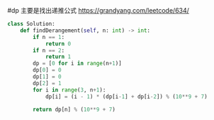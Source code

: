 #dp 
主要是找出递推公式
https://grandyang.com/leetcode/634/

```python
class Solution:
    def findDerangement(self, n: int) -> int:
        if n == 1:
            return 0
        if n == 2:
            return 1
        dp = [0 for i in range(n+1)]
        dp[0] = 0
        dp[1] = 0
        dp[2] = 1
        for i in range(3, n+1):
            dp[i] = (i - 1) * (dp[i-1] + dp[i-2]) % (10**9 + 7)

        return dp[n] % (10**9 + 7)

```